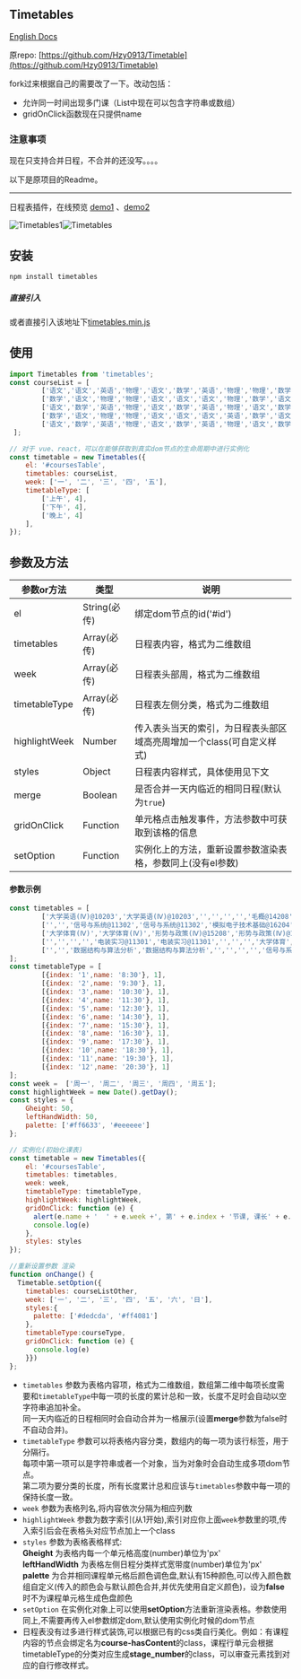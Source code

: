 ## Timetables
[English Docs](https://github.com/Hzy0913/Timetable/blob/master/README.en.md "English Docs")

原repo: [https://github.com/Hzy0913/Timetable](https://github.com/Hzy0913/Timetable)

fork过来根据自己的需要改了一下。改动包括：
- 允许同一时间出现多门课（List中现在可以包含字符串或数组）
- gridOnClick函数现在只提供name

### 注意事项
现在只支持合并日程，不合并的还没写。。。。

以下是原项目的Readme。

---

日程表插件，在线预览 [demo1](http://preview.binlive.cn/Timetables/index.html "demo1") 、[demo2](http://preview.binlive.cn/Timetables/example.html "demo1")

![Timetables1](https://github.com/Hzy0913/hanlibrary/blob/master/Timetables1.png "Timetables1")![Timetables](https://github.com/Hzy0913/hanlibrary/blob/master/Timetables.png "Timetables")


## 安装

```
npm install timetables
```
##### 直接引入
或者直接引入该地址下[timetables.min.js](https://github.com/Hzy0913/Timetable/tree/master/exampel/Timetables.min.js "Timetables.min.js")
## 使用

```js
import Timetables from 'timetables';
const courseList = [
        ['语文','语文','英语','物理','语文','数学','英语','物理','物理','数学','英语','物理'],
        ['数学','语文','物理','物理','语文','语文','语文','物理','数学','语文','语文','体育'],
        ['语文','数学','英语','物理','语文','数学','英语','物理','语文','数学','英语','物理'],
        ['数学','语文','物理','物理','语文','语文','语文','英语','数学','语文','语文','体育'],
        ['语文','数学','英语','物理','语文','数学','英语','物理','语文','数学','英语','物理']
 ];

// 对于 vue、react，可以在能够获取到真实dom节点的生命周期中进行实例化
const timetable = new Timetables({
    el: '#coursesTable',
    timetables: courseList,
    week: ['一', '二', '三', '四', '五'],
    timetableType: [
        ['上午', 4],
        ['下午', 4],
        ['晚上', 4]
    ],
});
```

## 参数及方法

| 参数or方法	  |  类型  | 说明   |
| ------------ | ------------ | ------------ |
| el  | String(必传)   | 绑定dom节点的id('#id')  |
| timetables  | Array(必传)   | 日程表内容，格式为二维数组  |
| week  | Array(必传)   | 日程表头部周，格式为二维数组  |
| timetableType  | Array(必传)   | 日程表左侧分类，格式为二维数组  |
| highlightWeek  | Number  | 传入表头当天的索引，为日程表头部区域高亮周增加一个class(可自定义样式)  |
| styles  | Object   | 日程表内容样式，具体使用见下文  |
| merge  | Boolean   | 是否合并一天内临近的相同日程(默认为`true`)  |
| gridOnClick  | Function   | 单元格点击触发事件，方法参数中可获取到该格的信息 |
| setOption  | Function   | 实例化上的方法，重新设置参数渲染表格，参数同上(没有el参数) |


#### 参数示例
```javascript
const timetables = [
        ['大学英语(Ⅳ)@10203','大学英语(Ⅳ)@10203','','','','','毛概@14208','毛概@14208','','','','选修'],
        ['','','信号与系统@11302','信号与系统@11302','模拟电子技术基础@16204','模拟电子技术基础@16204','','','','','',''],
        ['大学体育(Ⅳ)','大学体育(Ⅳ)','形势与政策(Ⅳ)@15208','形势与政策(Ⅳ)@15208','','','电路、信号与系统实验','电路、信号与系统实验','','','',''],
        ['','','','','电装实习@11301','电装实习@11301','','','','大学体育','大学体育',''],
        ['','','数据结构与算法分析','数据结构与算法分析','','','','','信号与系统','信号与系统','',''],
];
const timetableType = [
        [{index: '1',name: '8:30'}, 1],
        [{index: '2',name: '9:30'}, 1],
        [{index: '3',name: '10:30'}, 1],
        [{index: '4',name: '11:30'}, 1],
        [{index: '5',name: '12:30'}, 1],
        [{index: '6',name: '14:30'}, 1],
        [{index: '7',name: '15:30'}, 1],
        [{index: '8',name: '16:30'}, 1],
        [{index: '9',name: '17:30'}, 1],
        [{index: '10',name: '18:30'}, 1],
        [{index: '11',name: '19:30'}, 1],
        [{index: '12',name: '20:30'}, 1]
];
const week =  ['周一', '周二', '周三', '周四', '周五'];
const highlightWeek = new Date().getDay();
const styles = {
    Gheight: 50,
    leftHandWidth: 50,
    palette: ['#ff6633', '#eeeeee']
};

// 实例化(初始化课表)
const timetable = new Timetables({
    el: '#coursesTable',
    timetables: timetables,
    week: week,
    timetableType: timetableType,
    highlightWeek: highlightWeek,
    gridOnClick: function (e) {
      alert(e.name + '  ' + e.week +', 第' + e.index + '节课, 课长' + e.length +'节')
      console.log(e)
    },
    styles: styles
});

//重新设置参数 渲染
function onChange() {
  Timetable.setOption({
    timetables: courseListOther,
    week: ['一', '二', '三', '四', '五', '六', '日'],
    styles:{
      palette: ['#dedcda', '#ff4081']
    },
    timetableType:courseType,
    gridOnClick: function (e) {
      console.log(e)
    }})
};
```
 - `timetables` 参数为表格内容项，格式为二维数组，数组第二维中每项长度需要和`timetableType`中每一项的长度的累计总和一致，长度不足时会自动以空字符串追加补全。<br/>同一天内临近的日程相同时会自动合并为一格展示(设置**merge**参数为false时不自动合并)。
 - `timetableType` 参数可以将表格内容分类，数组内的每一项为该行标签，用于分隔行。<br/>每项中第一项可以是字符串或者一个对象，当为对象时会自动生成多项dom节点。<br/>第二项为要分类的长度，所有长度累计总和应该与`timetables`参数中每一项的保持长度一致。
 - `week` 参数为表格列名,将内容依次分隔为相应列数
 - `highlightWeek` 参数为数字索引(从1开始),索引对应你上面`week`参数里的项,传入索引后会在表格头对应节点加上一个class
 - `styles` 参数为表格表格样式:<br/> **Gheight** 为表格内每一个单元格高度(number)单位为'px' <br/>  **leftHandWidth** 为表格左侧日程分类样式宽带度(number)单位为'px'<br/>**palette** 为合并相同课程单元格后颜色调色盘,默认有15种颜色,可以传入颜色数组自定义(传入的颜色会与默认颜色合并,并优先使用自定义颜色)，设为**false**时不为课程单元格生成色盘颜色
 - `setOption` 在实例化对象上可以使用**setOption**方法重新渲染表格。参数使用同上,不需要再传入el参数绑定dom,默认使用实例化时候的dom节点
 - 日程表没有过多进行样式装饰,可以根据已有的css类自行美化。例如：有课程内容的节点会绑定名为**course-hasContent**的class，课程行单元会根据timetableType的分类对应生成**stage_number**的class，可以审查元素找到对应的自行修改样式。
